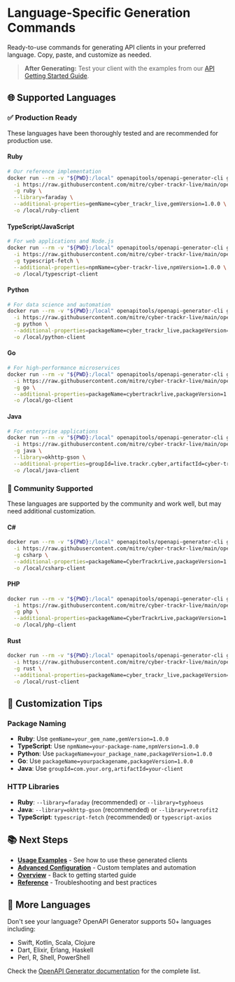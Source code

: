 # Language-Specific Generation Commands

Ready-to-use commands for generating API clients in your preferred language. Copy, paste, and customize as needed.

> **After Generating:** Test your client with the examples from our [API Getting Started Guide](../../api-reference/getting-started.md#your-first-api-call).

## 🌐 **Supported Languages**

### **✅ Production Ready**

These languages have been thoroughly tested and are recommended for production use.

#### **Ruby**
```bash
# Our reference implementation
docker run --rm -v "${PWD}:/local" openapitools/openapi-generator-cli generate \
  -i https://raw.githubusercontent.com/mitre/cyber-trackr-live/main/openapi/openapi.yaml \
  -g ruby \
  --library=faraday \
  --additional-properties=gemName=cyber_trackr_live,gemVersion=1.0.0 \
  -o /local/ruby-client
```

#### **TypeScript/JavaScript**
```bash
# For web applications and Node.js
docker run --rm -v "${PWD}:/local" openapitools/openapi-generator-cli generate \
  -i https://raw.githubusercontent.com/mitre/cyber-trackr-live/main/openapi/openapi.yaml \
  -g typescript-fetch \
  --additional-properties=npmName=cyber-trackr-live,npmVersion=1.0.0 \
  -o /local/typescript-client
```

#### **Python**
```bash
# For data science and automation
docker run --rm -v "${PWD}:/local" openapitools/openapi-generator-cli generate \
  -i https://raw.githubusercontent.com/mitre/cyber-trackr-live/main/openapi/openapi.yaml \
  -g python \
  --additional-properties=packageName=cyber_trackr_live,packageVersion=1.0.0 \
  -o /local/python-client
```

#### **Go**
```bash
# For high-performance microservices
docker run --rm -v "${PWD}:/local" openapitools/openapi-generator-cli generate \
  -i https://raw.githubusercontent.com/mitre/cyber-trackr-live/main/openapi/openapi.yaml \
  -g go \
  --additional-properties=packageName=cybertrackrlive,packageVersion=1.0.0 \
  -o /local/go-client
```

#### **Java**
```bash
# For enterprise applications
docker run --rm -v "${PWD}:/local" openapitools/openapi-generator-cli generate \
  -i https://raw.githubusercontent.com/mitre/cyber-trackr-live/main/openapi/openapi.yaml \
  -g java \
  --library=okhttp-gson \
  --additional-properties=groupId=live.trackr.cyber,artifactId=cyber-trackr-client,apiPackage=live.trackr.cyber.api,modelPackage=live.trackr.cyber.model \
  -o /local/java-client
```

### **🔧 Community Supported**

These languages are supported by the community and work well, but may need additional customization.

#### **C#**
```bash
docker run --rm -v "${PWD}:/local" openapitools/openapi-generator-cli generate \
  -i https://raw.githubusercontent.com/mitre/cyber-trackr-live/main/openapi/openapi.yaml \
  -g csharp \
  --additional-properties=packageName=CyberTrackrLive,packageVersion=1.0.0 \
  -o /local/csharp-client
```

#### **PHP**
```bash
docker run --rm -v "${PWD}:/local" openapitools/openapi-generator-cli generate \
  -i https://raw.githubusercontent.com/mitre/cyber-trackr-live/main/openapi/openapi.yaml \
  -g php \
  --additional-properties=packageName=CyberTrackrLive,packageVersion=1.0.0 \
  -o /local/php-client
```

#### **Rust**
```bash
docker run --rm -v "${PWD}:/local" openapitools/openapi-generator-cli generate \
  -i https://raw.githubusercontent.com/mitre/cyber-trackr-live/main/openapi/openapi.yaml \
  -g rust \
  --additional-properties=packageName=cyber_trackr_live,packageVersion=1.0.0 \
  -o /local/rust-client
```

## 🔧 **Customization Tips**

### **Package Naming**
- **Ruby**: Use `gemName=your_gem_name,gemVersion=1.0.0`
- **TypeScript**: Use `npmName=your-package-name,npmVersion=1.0.0`
- **Python**: Use `packageName=your_package_name,packageVersion=1.0.0`
- **Go**: Use `packageName=yourpackagename,packageVersion=1.0.0`
- **Java**: Use `groupId=com.your.org,artifactId=your-client`

### **HTTP Libraries**
- **Ruby**: `--library=faraday` (recommended) or `--library=typhoeus`
- **Java**: `--library=okhttp-gson` (recommended) or `--library=retrofit2`
- **TypeScript**: `typescript-fetch` (recommended) or `typescript-axios`

## 📚 **Next Steps**

- **[Usage Examples](./usage.md)** - See how to use these generated clients
- **[Advanced Configuration](./advanced.md)** - Custom templates and automation
- **[Overview](./overview.md)** - Back to getting started guide
- **[Reference](./reference.md)** - Troubleshooting and best practices

## 🚀 **More Languages**

Don't see your language? OpenAPI Generator supports 50+ languages including:
- Swift, Kotlin, Scala, Clojure
- Dart, Elixir, Erlang, Haskell
- Perl, R, Shell, PowerShell

Check the [OpenAPI Generator documentation](https://openapi-generator.tech/docs/generators) for the complete list.